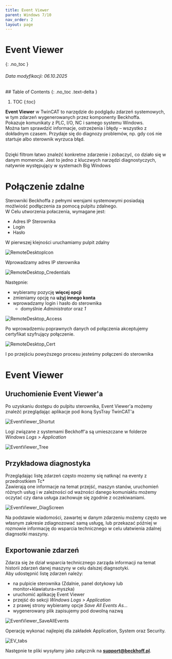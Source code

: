```yaml
---
title: Event Viewer
parent: Windows 7/10 
nav_order: 2
layout: page
---
```


# Event Viewer
{: .no_toc }
<h6> Data modyfikacji: 06.10.2025 </h6>
## Table of Contents
{: .no_toc .text-delta }


1. TOC
{:toc}

**Event Viewer** w TwinCAT to narzędzie do podglądu zdarzeń systemowych, w tym zdarzeń wygenerowanych przez komponenty Beckhoffa.  
Pokazuje komunikaty z PLC, I/O, NC i samego systemu Windows.  
Można tam sprawdzić informacje, ostrzeżenia i błędy – wszystko z dokładnym czasem. Przydaje się do diagnozy problemów, np. gdy coś nie startuje albo sterownik wyrzuca błąd.

<br>
Dzięki filtrom łatwo znaleźć konkretne zdarzenie i zobaczyć, co działo się w danym momencie.  
Jest to jedno z kluczwych narzędzi diagnostyczych, natywnie występujący w systemach Big Windows

# Połączenie zdalne 

Sterowniki Beckhoffa z pełnymi wersjami systemowymi posiadają możlwiość podłączenia za pomocą pulpitu zdalnego.  
W Celu utworzenia połaczenia, wymagane jest:
- Adres IP Sterownika
- Login
- Hasło

W pierwszej klejności uruchamiamy pulpit zdalny

![RemoteDesktopIcon](https://ba-pl.github.io/wiki/assets/images/EV/RemoteDesktop_Icon.png "RemoteDesktopIcon")

Wprowadzamy adres IP sterownika

![RemoteDesktop_Credentials](https://ba-pl.github.io/wiki/assets/images/EV/RemoteDesktop_Credentials.png "RemoteDesktop_Credentials")

Następnie:
- wybieramy pozycję **więcej opcji**
- zmieniamy opcję na **użyj innego konta**
- wprowadzamy login i hasło do sterownika
  - domyślnie *Administrator* oraz *1*
  
![RemoteDesktop_Access](https://ba-pl.github.io/wiki/assets/images/EV/RemoteDesktop_Access.png "RemoteDesktop_Access")

Po wprowadzemiu poprawnych danych od połączenia akceptujemy certyfikat szyfrujący połączenie.

![RemoteDesktop_Cert](https://ba-pl.github.io/wiki/assets/images/EV/RemoteDesktop_Cert.png "RemoteDesktop_Cert")

I po przejściu powyższego procesu jesteśmy połączeni do sterownika 

# Event Viewer
## Uruchomienie Event Viewer'a

Po uzyskaniu dostępu do pulpitu sterownika, Event Viewer'a możemy znaleźć przeglądając aplikacje pod ikoną SysTray TwinCAT'a

![EventViewer_Shortut](https://ba-pl.github.io/wiki/assets/images/EV/EventViewer_Shortcut.png "EventViewer_Shortut")

Logi związane z systemami Beckhoff'a są umieszczane w folderze *Windows Logs > Application* 

![EventViewer_Tree](https://ba-pl.github.io/wiki/assets/images/EV/EventViewer_Tree.png "EventViewer_Tree")

## Przykładowa diagnostyka

Przeglądając listę zdarzeń często mozemy się natknąć na eventy z przedrostkiem Tc*
<br>
Zawierają one informacje na temat przejść, maszyn stanów, uruchomień różnych usług i w zależności od ważności danego komuniaktu możemy oczytać czy dana usługa zachowuje się zgodnie z oczekiwaniami.


![EventViewer_DiagScreen](https://ba-pl.github.io/wiki/assets/images/EV/EventViewer_DiagScreen.png "EventViewer_DiagScreen")

Na podstawie wiadomości, zawartej w danym zdarzeniu możemy często we własnym zakresie zdiagnozować samą usługę, lub przekazać później w rozmowie informację do wsparcia technicznego w celu ułatwienia zdalnej diagnsotki maszyny.

## Exportowanie zdarzeń

Zdarza się że dział wsparcia technicznego zarząda informacji na temat historii zdarzeń danej maszyny w celu dalszej diagnsotyki.  
Aby udostępnić listę zdarzeń należy:
- na pulpicie sterownika (Zdalnie, panel dotykowy lub monitor+klawiatura+myszka)
- uruchomić aplikację Event Viewer
- przejść do sekcji *Windows Logs > Application* 
- z prawej strony wybieramy opcje *Save All Events As...*
- wygenerowany plik zapisujemy pod dowolną nazwą

![EventViewer_SaveAllEvents](https://ba-pl.github.io/wiki/assets/images/EV/EventViewer_SaveAllEvents.png "EventViewer_SaveAllEvents")

Operację wykonać najlepiej dla zakładek Application, System oraz Security.

![EV_tabs](https://ba-pl.github.io/wiki/assets/images/EV/EV_tabs.png "EV_tabs") 

Następnie te pliki wysyłamy jako załącznik na **support@beckhoff.pl**.
 


